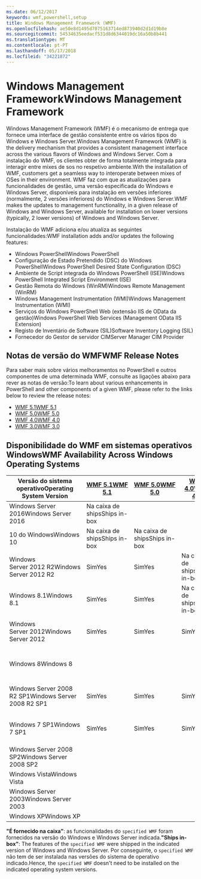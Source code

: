 ```yaml
---
ms.date: 06/12/2017
keywords: wmf,powershell,setup
title: Windows Management Framework (WMF)
ms.openlocfilehash: ae50e8d1495d7075163714ed873940d2d1d19b8e
ms.sourcegitcommit: 54534635eedacf531d8d6344019dc16a50b8b441
ms.translationtype: MT
ms.contentlocale: pt-PT
ms.lasthandoff: 05/17/2018
ms.locfileid: "34221872"
---
```

# <a name="windows-management-framework"></a><span data-ttu-id="e39b2-103">Windows Management Framework</span><span class="sxs-lookup"><span data-stu-id="e39b2-103">Windows Management Framework</span></span>

<span data-ttu-id="e39b2-104">Windows Management Framework (WMF) é o mecanismo de entrega que fornece uma interface de gestão consistente entre os vários tipos do Windows e Windows Server.</span><span class="sxs-lookup"><span data-stu-id="e39b2-104">Windows Management Framework (WMF) is the delivery mechanism that provides a consistent management interface across the various flavors of Windows and Windows Server.</span></span>
<span data-ttu-id="e39b2-105">Com a instalação do WMF, os clientes obter de forma totalmente integrada para interagir entre mixes de sos no respetivo ambiente.</span><span class="sxs-lookup"><span data-stu-id="e39b2-105">With the installation of WMF, customers get a seamless way to interoperate between mixes of OSes in their environment.</span></span>
<span data-ttu-id="e39b2-106">WMF faz com que as atualizações para funcionalidades de gestão, uma versão especificada do Windows e Windows Server, disponíveis para instalação em versões inferiores (normalmente, 2 versões inferiores) do Windows e Windows Server.</span><span class="sxs-lookup"><span data-stu-id="e39b2-106">WMF makes the updates to management functionality, in a given release of Windows and Windows Server, available for installation on lower versions (typically, 2 lower versions) of Windows and Windows Server.</span></span>

<span data-ttu-id="e39b2-107">Instalação do WMF adiciona e/ou atualiza as seguintes funcionalidades:</span><span class="sxs-lookup"><span data-stu-id="e39b2-107">WMF installation adds and/or updates the following features:</span></span>

- <span data-ttu-id="e39b2-108">Windows PowerShell</span><span class="sxs-lookup"><span data-stu-id="e39b2-108">Windows PowerShell</span></span>
- <span data-ttu-id="e39b2-109">Configuração de Estado Pretendido (DSC) do Windows PowerShell</span><span class="sxs-lookup"><span data-stu-id="e39b2-109">Windows PowerShell Desired State Configuration (DSC)</span></span>
- <span data-ttu-id="e39b2-110">Ambiente de Script integrada do Windows PowerShell (ISE)</span><span class="sxs-lookup"><span data-stu-id="e39b2-110">Windows PowerShell Integrated Script Environment (ISE)</span></span>
- <span data-ttu-id="e39b2-111">Gestão Remota do Windows (WinRM)</span><span class="sxs-lookup"><span data-stu-id="e39b2-111">Windows Remote Management (WinRM)</span></span>
- <span data-ttu-id="e39b2-112">Windows Management Instrumentation (WMI)</span><span class="sxs-lookup"><span data-stu-id="e39b2-112">Windows Management Instrumentation (WMI)</span></span>
- <span data-ttu-id="e39b2-113">Serviços do Windows PowerShell Web (extensão IIS de OData da gestão)</span><span class="sxs-lookup"><span data-stu-id="e39b2-113">Windows PowerShell Web Services (Management OData IIS Extension)</span></span>
- <span data-ttu-id="e39b2-114">Registo de Inventário de Software (SIL)</span><span class="sxs-lookup"><span data-stu-id="e39b2-114">Software Inventory Logging (SIL)</span></span>
- <span data-ttu-id="e39b2-115">Fornecedor do Gestor de servidor CIM</span><span class="sxs-lookup"><span data-stu-id="e39b2-115">Server Manager CIM Provider</span></span>

## <a name="wmf-release-notes"></a><span data-ttu-id="e39b2-116">Notas de versão do WMF</span><span class="sxs-lookup"><span data-stu-id="e39b2-116">WMF Release Notes</span></span>

<span data-ttu-id="e39b2-117">Para saber mais sobre vários melhoramentos no PowerShell e outros componentes de uma determinada WMF, consulte as ligações abaixo para rever as notas de versão:</span><span class="sxs-lookup"><span data-stu-id="e39b2-117">To learn about various enhancements in PowerShell and other components of a given WMF, please refer to the links below to review the release notes:</span></span>

- [<span data-ttu-id="e39b2-118">WMF 5.1</span><span class="sxs-lookup"><span data-stu-id="e39b2-118">WMF 5.1</span></span>](5.1/release-notes.md)
- [<span data-ttu-id="e39b2-119">WMF 5.0</span><span class="sxs-lookup"><span data-stu-id="e39b2-119">WMF 5.0</span></span>](5.0/releasenotes.md)
- [<span data-ttu-id="e39b2-120">WMF 4.0</span><span class="sxs-lookup"><span data-stu-id="e39b2-120">WMF 4.0</span></span>](https://download.microsoft.com/download/3/D/6/3D61D262-8549-4769-A660-230B67E15B25/Windows%20Management%20Framework%204%200%20Release%20Notes.docx)
- [<span data-ttu-id="e39b2-121">WMF 3.0</span><span class="sxs-lookup"><span data-stu-id="e39b2-121">WMF 3.0</span></span>](https://download.microsoft.com/download/E/7/6/E76850B8-DA6E-4FF5-8CCE-A24FC513FD16/WMF%203%20Release%20Notes.docx)

## <a name="wmf-availability-across-windows-operating-systems"></a><span data-ttu-id="e39b2-122">Disponibilidade do WMF em sistemas operativos Windows</span><span class="sxs-lookup"><span data-stu-id="e39b2-122">WMF Availability Across Windows Operating Systems</span></span>

| <span data-ttu-id="e39b2-123">Versão do sistema operativo</span><span class="sxs-lookup"><span data-stu-id="e39b2-123">Operating System Version</span></span> | [<span data-ttu-id="e39b2-124">WMF 5.1</span><span class="sxs-lookup"><span data-stu-id="e39b2-124">WMF 5.1</span></span>](https://aka.ms/wmf51download) | [<span data-ttu-id="e39b2-125">WMF 5.0</span><span class="sxs-lookup"><span data-stu-id="e39b2-125">WMF 5.0</span></span>](https://aka.ms/wmf5download) | [<span data-ttu-id="e39b2-126">WMF 4.0</span><span class="sxs-lookup"><span data-stu-id="e39b2-126">WMF 4.0</span></span>](https://aka.ms/wmf4download) |  [<span data-ttu-id="e39b2-127">WMF 3.0</span><span class="sxs-lookup"><span data-stu-id="e39b2-127">WMF 3.0</span></span>](https://aka.ms/wmf3download) | [<span data-ttu-id="e39b2-128">WMF 2.0</span><span class="sxs-lookup"><span data-stu-id="e39b2-128">WMF 2.0</span></span>](https://aka.ms/wmf2download) |
| ------------------------ | ----------- | ----------- | ----------- | ------------ |  ------------- |
| <span data-ttu-id="e39b2-129">Windows Server 2016</span><span class="sxs-lookup"><span data-stu-id="e39b2-129">Windows Server 2016</span></span> | <span data-ttu-id="e39b2-130">Na caixa de ships</span><span class="sxs-lookup"><span data-stu-id="e39b2-130">Ships in-box</span></span> |  |  |  |  |
| <span data-ttu-id="e39b2-131">10 do Windows</span><span class="sxs-lookup"><span data-stu-id="e39b2-131">Windows 10</span></span> | <span data-ttu-id="e39b2-132">Na caixa de ships</span><span class="sxs-lookup"><span data-stu-id="e39b2-132">Ships in-box</span></span> | <span data-ttu-id="e39b2-133">Na caixa de ships</span><span class="sxs-lookup"><span data-stu-id="e39b2-133">Ships in-box</span></span>  | | | |
| <span data-ttu-id="e39b2-134">Windows Server 2012 R2</span><span class="sxs-lookup"><span data-stu-id="e39b2-134">Windows Server 2012 R2</span></span>| <span data-ttu-id="e39b2-135">Sim</span><span class="sxs-lookup"><span data-stu-id="e39b2-135">Yes</span></span> | <span data-ttu-id="e39b2-136">Sim</span><span class="sxs-lookup"><span data-stu-id="e39b2-136">Yes</span></span> | <span data-ttu-id="e39b2-137">Na caixa de ships</span><span class="sxs-lookup"><span data-stu-id="e39b2-137">Ships in-box</span></span> |  |  |
| <span data-ttu-id="e39b2-138">Windows 8.1</span><span class="sxs-lookup"><span data-stu-id="e39b2-138">Windows 8.1</span></span> | <span data-ttu-id="e39b2-139">Sim</span><span class="sxs-lookup"><span data-stu-id="e39b2-139">Yes</span></span> | <span data-ttu-id="e39b2-140">Sim</span><span class="sxs-lookup"><span data-stu-id="e39b2-140">Yes</span></span> |  <span data-ttu-id="e39b2-141">Na caixa de ships</span><span class="sxs-lookup"><span data-stu-id="e39b2-141">Ships in-box</span></span> |  |  |
| <span data-ttu-id="e39b2-142">Windows Server 2012</span><span class="sxs-lookup"><span data-stu-id="e39b2-142">Windows Server 2012</span></span> | <span data-ttu-id="e39b2-143">Sim</span><span class="sxs-lookup"><span data-stu-id="e39b2-143">Yes</span></span> | <span data-ttu-id="e39b2-144">Sim</span><span class="sxs-lookup"><span data-stu-id="e39b2-144">Yes</span></span> | <span data-ttu-id="e39b2-145">Sim</span><span class="sxs-lookup"><span data-stu-id="e39b2-145">Yes</span></span> |  <span data-ttu-id="e39b2-146">Na caixa de ships</span><span class="sxs-lookup"><span data-stu-id="e39b2-146">Ships in-box</span></span> | |
| <span data-ttu-id="e39b2-147">Windows 8</span><span class="sxs-lookup"><span data-stu-id="e39b2-147">Windows 8</span></span> |  |  |  | <span data-ttu-id="e39b2-148">Na caixa de ships</span><span class="sxs-lookup"><span data-stu-id="e39b2-148">Ships in-box</span></span> | |
| <span data-ttu-id="e39b2-149">Windows Server 2008 R2 SP1</span><span class="sxs-lookup"><span data-stu-id="e39b2-149">Windows Server 2008 R2 SP1</span></span> | <span data-ttu-id="e39b2-150">Sim</span><span class="sxs-lookup"><span data-stu-id="e39b2-150">Yes</span></span> | <span data-ttu-id="e39b2-151">Sim</span><span class="sxs-lookup"><span data-stu-id="e39b2-151">Yes</span></span> | <span data-ttu-id="e39b2-152">Sim</span><span class="sxs-lookup"><span data-stu-id="e39b2-152">Yes</span></span> |  <span data-ttu-id="e39b2-153">Sim</span><span class="sxs-lookup"><span data-stu-id="e39b2-153">Yes</span></span>| <span data-ttu-id="e39b2-154">Na caixa de ships</span><span class="sxs-lookup"><span data-stu-id="e39b2-154">Ships in-box</span></span> |
| <span data-ttu-id="e39b2-155">Windows 7 SP1</span><span class="sxs-lookup"><span data-stu-id="e39b2-155">Windows 7 SP1</span></span>  | <span data-ttu-id="e39b2-156">Sim</span><span class="sxs-lookup"><span data-stu-id="e39b2-156">Yes</span></span> | <span data-ttu-id="e39b2-157">Sim</span><span class="sxs-lookup"><span data-stu-id="e39b2-157">Yes</span></span> | <span data-ttu-id="e39b2-158">Sim</span><span class="sxs-lookup"><span data-stu-id="e39b2-158">Yes</span></span> | <span data-ttu-id="e39b2-159">Sim</span><span class="sxs-lookup"><span data-stu-id="e39b2-159">Yes</span></span> | <span data-ttu-id="e39b2-160">Na caixa de ships</span><span class="sxs-lookup"><span data-stu-id="e39b2-160">Ships in-box</span></span> |
| <span data-ttu-id="e39b2-161">Windows Server 2008 SP2</span><span class="sxs-lookup"><span data-stu-id="e39b2-161">Windows Server 2008 SP2</span></span> | | | | <span data-ttu-id="e39b2-162">Sim</span><span class="sxs-lookup"><span data-stu-id="e39b2-162">Yes</span></span> | <span data-ttu-id="e39b2-163">Sim</span><span class="sxs-lookup"><span data-stu-id="e39b2-163">Yes</span></span> |
| <span data-ttu-id="e39b2-164">Windows Vista</span><span class="sxs-lookup"><span data-stu-id="e39b2-164">Windows Vista</span></span> | | | | | <span data-ttu-id="e39b2-165">Sim</span><span class="sxs-lookup"><span data-stu-id="e39b2-165">Yes</span></span> |
| <span data-ttu-id="e39b2-166">Windows Server 2003</span><span class="sxs-lookup"><span data-stu-id="e39b2-166">Windows Server 2003</span></span>| | | |  | <span data-ttu-id="e39b2-167">Sim</span><span class="sxs-lookup"><span data-stu-id="e39b2-167">Yes</span></span> |
| <span data-ttu-id="e39b2-168">Windows XP</span><span class="sxs-lookup"><span data-stu-id="e39b2-168">Windows XP</span></span> | | | |  | <span data-ttu-id="e39b2-169">Sim</span><span class="sxs-lookup"><span data-stu-id="e39b2-169">Yes</span></span> |

<span data-ttu-id="e39b2-170">**"É fornecido na caixa"**: as funcionalidades do `specified WMF` foram fornecidos na versão do Windows e Windows Server indicada.</span><span class="sxs-lookup"><span data-stu-id="e39b2-170">**"Ships in-box"**: The features of the `specified WMF` were shipped in the indicated version of  Windows and Windows Server.</span></span>
<span data-ttu-id="e39b2-171">Por conseguinte, o `specified WMF` não tem de ser instalada nas versões do sistema de operativo indicado.</span><span class="sxs-lookup"><span data-stu-id="e39b2-171">Hence, the `specified WMF` doesn't need to be installed on the indicated operating system versions.</span></span>
